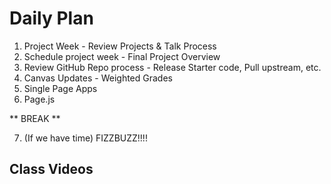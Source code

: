 # Daily Plan
1. Project Week - Review Projects & Talk Process
2. Schedule project week - Final Project Overview
3. Review GitHub Repo process - Release Starter code, Pull upstream, etc.
3. Canvas Updates - Weighted Grades
5. Single Page Apps
6. Page.js

** BREAK **

7. (If we have time) FIZZBUZZ!!!!

## Class Videos
[]()
[]()
[]()
